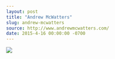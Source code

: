 ```yaml
---
layout: post
title: "Andrew McWatters"
slug: andrew-mcwatters
source: http://www.andrewmcwatters.com/
date: 2015-4-16 00:00:00 -0700
---
```


<img src="{{ site.url }}/assets/img/screenshots/andrew-mcwatters.jpg">
